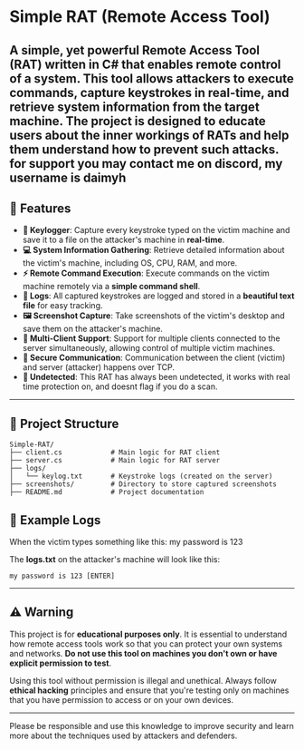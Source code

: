 # **Simple RAT (Remote Access Tool)**

A **simple, yet powerful Remote Access Tool (RAT)** written in **C#** that enables remote control of a system. This tool allows attackers to execute commands, capture keystrokes in real-time, and retrieve system information from the target machine. The project is designed to educate users about the inner workings of RATs and help them understand how to prevent such attacks.
for support you may contact me on discord, my username is daimyh
---

## **🚀 Features**

- **🔑 Keylogger**: Capture every keystroke typed on the victim machine and save it to a file on the attacker's machine in **real-time**.
- **💻 System Information Gathering**: Retrieve detailed information about the victim's machine, including OS, CPU, RAM, and more.
- **⚡ Remote Command Execution**: Execute commands on the victim machine remotely via a **simple command shell**.
- **📜 Logs**: All captured keystrokes are logged and stored in a **beautiful text file** for easy tracking.
- **🖼️ Screenshot Capture**: Take screenshots of the victim's desktop and save them on the attacker's machine.
- **👥 Multi-Client Support**: Support for multiple clients connected to the server simultaneously, allowing control of multiple victim machines.
- **🔐 Secure Communication**: Communication between the client (victim) and server (attacker) happens over TCP.
- **🦠 Undetected**: This RAT has always been undetected, it works with real time protection on, and doesnt flag if you do a scan. 
---

## **📂 Project Structure**

```plaintext
Simple-RAT/
├── client.cs            # Main logic for RAT client
├── server.cs            # Main logic for RAT server
├── logs/
│   └── keylog.txt       # Keystroke logs (created on the server)
├── screenshots/         # Directory to store captured screenshots
├── README.md            # Project documentation
```

## **📜 Example Logs**

When the victim types something like this: my password is 123

The **logs.txt** on the attacker's machine will look like this: 
```plaintext
my password is 123 [ENTER]
```

---

## **⚠️ Warning**

This project is for **educational purposes only**. It is essential to understand how remote access tools work so that you can protect your own systems and networks. **Do not use this tool on machines you don't own or have explicit permission to test**.

Using this tool without permission is illegal and unethical. Always follow **ethical hacking** principles and ensure that you're testing only on machines that you have permission to access or on your own devices.

---

Please be responsible and use this knowledge to improve security and learn more about the techniques used by attackers and defenders.
